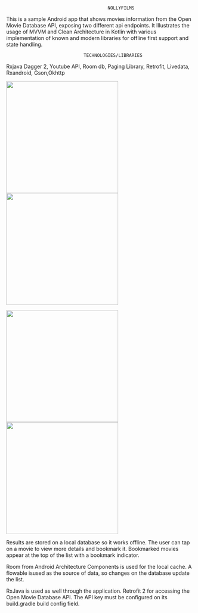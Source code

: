 
                                          NOLLYFILMS

This is a sample Android app that shows movies information from the Open Movie Database API, exposing two different
api endpoints. It Illustrates the usage of MVVM and Clean Architecture in Kotlin with various implementation of known and modern libraries for offline first support and state handling.

                                 TECHNOLOGIES/LIBRARIES
Rxjava
Dagger 2,
Youtube API,
Room db,
Paging Library,
Retrofit,
Livedata,
Rxandroid,
Gson,Okhttp

<img src="https://github.com/jonathanchh1/NollyFilms/blob/master/Screenshot_1566508544.png" width="300"><img src="https://github.com/jonathanchh1/NollyFilms/blob/master/Screenshot_1566509325.png" width="300">

<img src="https://github.com/jonathanchh1/NollyFilms/blob/master/Screenshot_1566509355.png" width="300"><img src="https://github.com/jonathanchh1/NollyFilms/blob/master/Screenshot_1566509405.png" width="300">




Results are stored on a local database so it works offline. The user can tap on a movie to view more details and bookmark it. Bookmarked movies appear at the top of the list with a bookmark indicator.

Room from Android Architecture Components is used for the local cache. A flowable isused as the source of data, so changes on the database update the list.

RxJava is used as well through the application. Retrofit 2 for accessing the Open Movie Database API.
The API key must be configured on its build.gradle build config field. 


